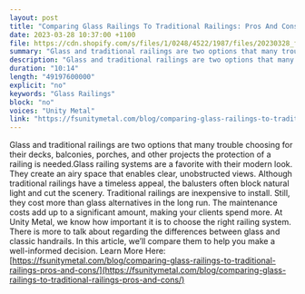```yaml
---
layout: post
title: "Comparing Glass Railings To Traditional Railings: Pros And Cons"
date: 2023-03-28 10:37:00 +1100
file: https://cdn.shopify.com/s/files/1/0248/4522/1987/files/20230328_fsum_1.mp3?v=1680009458
summary: "Glass and traditional railings are two options that many trouble choosing for their decks, balconies, porches, and other projects the protection of a railing is needed.Glass railing systems are a favorite with their modern look. They create an airy space that enables clear, unobstructed views. Although traditional railings have a timeless appeal, the balusters often block natural light and cut the scenery. Traditional railings are inexpensive to install. Still, they cost more than glass alternatives in the long run. The maintenance costs add up to a significant amount, making your clients spend more. At Unity Metal, we know how important it is to choose the right railing system. There is more to talk about regarding the differences between glass and classic handrails. In this article, we’ll compare them to help you make a well-informed decision."
description: "Glass and traditional railings are two options that many trouble choosing for their decks, balconies, porches, and other projects the protection of a railing is needed.Glass railing systems are a favorite with their modern look. They create an airy space that enables clear, unobstructed views. Although traditional railings have a timeless appeal, the balusters often block natural light and cut the scenery. Traditional railings are inexpensive to install. Still, they cost more than glass alternatives in the long run. The maintenance costs add up to a significant amount, making your clients spend more. At Unity Metal, we know how important it is to choose the right railing system. There is more to talk about regarding the differences between glass and classic handrails. In this article, we’ll compare them to help you make a well-informed decision.Learn More Here: <a href='https://fsunitymetal.com/blog/comparing-glass-railings-to-traditional-railings-pros-and-cons/'>https://fsunitymetal.com/blog/comparing-glass-railings-to-traditional-railings-pros-and-cons/</a>"
duration: "10:14"
length: "49197600000"
explicit: "no"
keywords: "Glass Railings"
block: "no"
voices: "Unity Metal"
link: "https://fsunitymetal.com/blog/comparing-glass-railings-to-traditional-railings-pros-and-cons/"
---
```


Glass and traditional railings are two options that many trouble choosing for their decks, balconies, porches, and other projects the protection of a railing is needed.Glass railing systems are a favorite with their modern look. They create an airy space that enables clear, unobstructed views. Although traditional railings have a timeless appeal, the balusters often block natural light and cut the scenery. Traditional railings are inexpensive to install. Still, they cost more than glass alternatives in the long run. The maintenance costs add up to a significant amount, making your clients spend more. At Unity Metal, we know how important it is to choose the right railing system. There is more to talk about regarding the differences between glass and classic handrails. In this article, we’ll compare them to help you make a well-informed decision. Learn More Here: [https://fsunitymetal.com/blog/comparing-glass-railings-to-traditional-railings-pros-and-cons/](https://fsunitymetal.com/blog/comparing-glass-railings-to-traditional-railings-pros-and-cons/)
